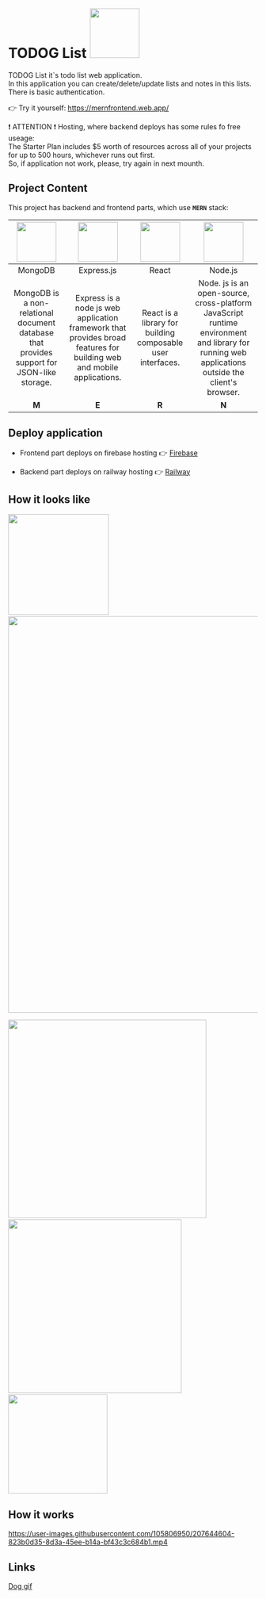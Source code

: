 # TODOG List <img src="https://user-images.githubusercontent.com/105806950/207606295-5b042f22-db15-46cd-9531-a742e5afb5c2.gif" width="100">
TODOG List it`s todo list web application.<br>In this application you can create/delete/update lists and notes in this lists.<br>There is basic authentication.

👉 Try it yourself: https://mernfrontend.web.app/

❗ ATTENTION ❗  Hosting, where backend deploys has some rules fo free useage:<br>
The Starter Plan includes $5 worth of resources across all of your projects for up to 500 hours, whichever runs out first.<br>
So, if application not work, please, try again in next mounth.


## Project Content

This project has backend and frontend parts, which use **`MERN`** stack:


| <img src="https://user-images.githubusercontent.com/105806950/207614515-5ab720ab-78c4-4d10-9a7b-2e927b1babb5.png" width="80">       | <img src="https://assets.website-files.com/61ca3f775a79ec5f87fcf937/6202fcdee5ee8636a145a41b_1234.png" width="80">               | <img src="https://user-images.githubusercontent.com/105806950/207611822-8d8a5fc7-f4db-42a9-8f0e-7e39b6cab8b1.png" width="80"> | <img src="https://user-images.githubusercontent.com/105806950/207616509-114ec07c-af03-4572-91f5-515f4d5b6850.png" width="80"> |
|:-------------:|:-------------:|:-------------:|:-------------:|
|MongoDB|Express.js|React|Node.js|
|MongoDB is a non-relational document database that provides support for JSON-like storage.|Express is a node js web application framework that provides broad features for building web and mobile applications.|React is a library for building composable user interfaces.|Node. js is an open-source, cross-platform JavaScript runtime environment and library for running web applications outside the client's browser.|
|**M**|**E**|**R**|**N**|

## Deploy application

+ Frontend part deploys on firebase hosting 👉 [Firebase](https://firebase.google.com/?gclid=Cj0KCQiAqOucBhDrARIsAPCQL1YRcMFrokBmrusViaBMurlHbLidRjqR2nG9D5ldwAhPxJXREzebFDsaAkjYEALw_wcB&gclsrc=aw.ds)

+ Backend part deploys on railway hosting 👉 [Railway](https://railway.app/)


## How it looks like

<img src="https://user-images.githubusercontent.com/105806950/208623048-69269894-6b98-4222-9a8b-6e8aeea98d75.png" width="203">&nbsp;&nbsp;<img src="https://user-images.githubusercontent.com/105806950/208628031-d1d3af3f-067b-406e-aced-f70051a5bb0f.png" width="800">



<img src="https://user-images.githubusercontent.com/105806950/208625880-5370fb68-bbce-4339-a292-3fa59aff2af9.png" width="400">&nbsp;&nbsp;&nbsp;&nbsp;&nbsp;&nbsp;&nbsp;<img src="https://user-images.githubusercontent.com/105806950/208625978-ed8e1ee6-2b57-4493-9329-59b3fc5130ac.png" width="350">&nbsp;&nbsp;&nbsp;&nbsp;&nbsp;&nbsp;&nbsp;<img src="https://user-images.githubusercontent.com/105806950/208626648-9e224029-b7e1-4521-842d-df22c3033223.png" width="200">







## How it works

https://user-images.githubusercontent.com/105806950/207644604-823b0d35-8d3a-45ee-b14a-bf43c3c684b1.mp4

## Links

[Dog gif](https://www.flaticon.com/ru/free-animated-icon/dog_8270876?term=%D1%81%D0%BE%D0%B1%D0%B0%D0%BA%D0%B0&page=1&position=2&page=1&position=2&related_id=8270876&origin=search)






